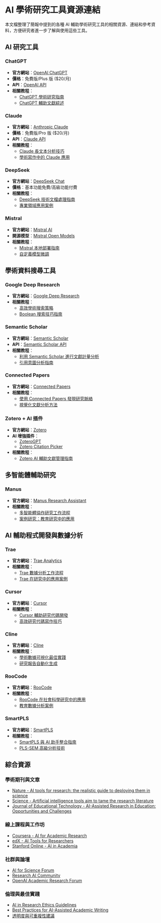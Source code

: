 # AI 學術研究工具資源連結

本文檔整理了簡報中提到的各種 AI 輔助學術研究工具的相關資源、連結和參考資料，方便研究者進一步了解與使用這些工具。

## AI 研究工具

### ChatGPT
- **官方網站**：[OpenAI ChatGPT](https://chat.openai.com/)
- **價格**：免費版/Plus 版 ($20/月)
- **API**：[OpenAI API](https://platform.openai.com/)
- **相關教程**：
  - [ChatGPT 學術研究指南](https://www.nature.com/articles/d41586-023-00340-6)
  - [ChatGPT 輔助文獻綜述](https://www.sciencedirect.com/science/article/pii/S0747563223001401)

### Claude
- **官方網站**：[Anthropic Claude](https://claude.ai/)
- **價格**：免費版/Pro 版 ($20/月)
- **API**：[Claude API](https://www.anthropic.com/api)
- **相關教程**：
  - [Claude 長文本分析技巧](https://www.anthropic.com/research/claude-long-context)
  - [學術寫作中的 Claude 應用](https://www.frontiersin.org/articles/10.3389/frai.2023.1240426/full)

### DeepSeek
- **官方網站**：[DeepSeek Chat](https://chat.deepseek.com/)
- **價格**：基本功能免費/高級功能付費
- **相關教程**：
  - [DeepSeek 技術文檔處理指南](https://github.com/deepseek-ai/DeepSeek-LLM)
  - [專業領域應用案例](https://huggingface.co/deepseek-ai)

### Mistral
- **官方網站**：[Mistral AI](https://mistral.ai/)
- **開源模型**：[Mistral Open Models](https://github.com/mistralai)
- **相關教程**：
  - [Mistral 本地部署指南](https://huggingface.co/docs/transformers/main/model_doc/mistral)
  - [自定義模型微調](https://github.com/mistralai/mistral-chat)

## 學術資料搜尋工具

### Google Deep Research
- **官方網站**：[Google Deep Research](https://deepresearch.google/)
- **相關教程**：
  - [高效學術搜索策略](https://www.nature.com/articles/d41586-023-03682-3)
  - [Boolean 搜索技巧指南](https://libguides.mit.edu/c.php?g=175963&p=1158594)

### Semantic Scholar
- **官方網站**：[Semantic Scholar](https://www.semanticscholar.org/)
- **API**：[Semantic Scholar API](https://www.semanticscholar.org/product/api)
- **相關教程**：
  - [利用 Semantic Scholar 進行文獻計量分析](https://medium.com/ai2-blog/semantic-scholar-and-ai-for-scientific-progress-9d2f5c6899ea)
  - [引用意圖分析指南](https://www.semanticscholar.org/paper/Analyzing-Citation-Intents-in-Scientific-Literature-Zhu-Ives/8f2cf9e8f10b7b3e8c8e30b78b1cbb3845db5eac)

### Connected Papers
- **官方網站**：[Connected Papers](https://www.connectedpapers.com/)
- **相關教程**：
  - [使用 Connected Papers 發現研究脈絡](https://medium.com/@marius.mather/connected-papers-academic-research-graph-visualization-1e2fa71eaf2)
  - [視覺化文獻分析方法](https://www.researchgate.net/publication/349923757_Using_Connected_Papers_for_Visual_Literature_Review)

### Zotero + AI 插件
- **官方網站**：[Zotero](https://www.zotero.org/)
- **AI 增強插件**：
  - [ZoteroGPT](https://github.com/MuiseDestiny/zotero-gpt)
  - [Zotero Citation Picker](https://github.com/retorquere/zotero-better-bibtex)
- **相關教程**：
  - [Zotero AI 輔助文獻管理指南](https://www.zotero.org/support/plugins)

## 多智能體輔助研究

### Manus
- **官方網站**：[Manus Research Assistant](https://manus.ai/)
- **相關教程**：
  - [多智能體協作研究工作流程](https://www.researchgate.net/publication/372091234_Multi-Agent_Collaboration_in_Academic_Research)
  - [案例研究：教育研究中的應用](https://medium.com/@manusteam/transforming-educational-research-with-ai-agents-a-case-study-3a41c7e92b6c)

## AI 輔助程式開發與數據分析

### Trae
- **官方網站**：[Trae Analytics](https://trae.ai/)
- **相關教程**：
  - [Trae 數據分析工作流程](https://www.analyticsvidhya.com/blog/2023/12/ai-assisted-data-analysis-with-trae/)
  - [Trae 在研究中的應用案例](https://github.com/trae-ai/research-examples)

### Cursor
- **官方網站**：[Cursor](https://cursor.so/)
- **相關教程**：
  - [Cursor 輔助研究代碼開發](https://cursor.sh/blog/cursor-for-research)
  - [高效研究代碼寫作技巧](https://techcommunity.microsoft.com/t5/educator-developer-blog/cursor-ai-code-editor-for-researchers/ba-p/3751053)

### Cline
- **官方網站**：[Cline](https://cline.tools/)
- **相關教程**：
  - [學術數據可視化最佳實踐](https://medium.com/@cline/academic-data-visualization-best-practices-with-cline-7a4e9c6f8b12)
  - [研究報告自動化生成](https://github.com/cline-tools/research-reporting)

### RooCode
- **官方網站**：[RooCode](https://roocode.ai/)
- **相關教程**：
  - [RooCode 在社會科學研究中的應用](https://medium.com/@roocode/social-science-research-automation-with-ai-3b7c9e12452f)
  - [教育數據分析案例](https://github.com/roocode-ai/education-analytics)

### SmartPLS
- **官方網站**：[SmartPLS](https://www.smartpls.com/)
- **相關教程**：
  - [SmartPLS 與 AI 助手整合指南](https://www.smartpls.com/documentation/tutorials)
  - [PLS-SEM 高級分析技術](https://www.researchgate.net/publication/264788445_A_Primer_on_Partial_Least_Squares_Structural_Equation_Modeling_PLS-SEM)

## 綜合資源

### 學術期刊與文章
- [Nature - AI tools for research: the realistic guide to deploying them in science](https://www.nature.com/articles/d41586-023-03818-5)
- [Science - Artificial intelligence tools aim to tame the research literature](https://www.science.org/content/article/artificial-intelligence-tools-aim-tame-research-literature)
- [Journal of Educational Technology - AI-Assisted Research in Education: Opportunities and Challenges](https://journals.sagepub.com/doi/full/10.1177/00472395231187945)

### 線上課程與工作坊
- [Coursera - AI for Academic Research](https://www.coursera.org/learn/ai-for-research)
- [edX - AI Tools for Researchers](https://www.edx.org/learn/artificial-intelligence/massachusetts-institute-of-technology-ai-tools-for-research)
- [Stanford Online - AI in Academia](https://online.stanford.edu/courses/ai-academia)

### 社群與論壇
- [AI for Science Forum](https://ai4science.io/)
- [Research AI Community](https://www.researchai.org/)
- [OpenAI Academic Research Forum](https://community.openai.com/c/research/11)

### 倫理與最佳實踐
- [AI in Research Ethics Guidelines](https://www.nap.edu/read/27108/chapter/1)
- [Best Practices for AI-Assisted Academic Writing](https://www.insidehighered.com/opinion/views/2023/11/01/we-need-ethical-standards-ai-use-academia-opinion)
- [透明度與可重複性建議](https://journals.plos.org/ploscompbiol/article?id=10.1371/journal.pcbi.1009239)
